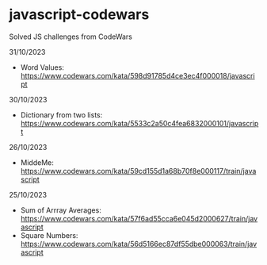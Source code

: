 # javascript-codewars
Solved JS challenges from CodeWars

31/10/2023
- Word Values: https://www.codewars.com/kata/598d91785d4ce3ec4f000018/javascript

30/10/2023
- Dictionary from two lists: https://www.codewars.com/kata/5533c2a50c4fea6832000101/javascript

26/10/2023
- MiddeMe: https://www.codewars.com/kata/59cd155d1a68b70f8e000117/train/javascript

25/10/2023
- Sum of Arrray Averages: https://www.codewars.com/kata/57f6ad55cca6e045d2000627/train/javascript
- Square Numbers: https://www.codewars.com/kata/56d5166ec87df55dbe000063/train/javascript